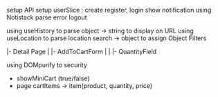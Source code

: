 <!-- Authentication -->
setup API
setup userSlice : create register, login
show notification using Notistack
parse error
logout

<!-- Sync filters to URL -->
using useHistory to parse object -> string to display on URL
using useLocation to parse location search -> object to assign Object Filters


<!-- Detail Page -->
|- Detail Page
| |- AddToCartForm
| | |- QuantityField

<!-- Render Product Description -->
using DOMpurify to security

<!-- Cart -->
- showMiniCart (true/false)
- page cartItems -> item(product, quantity, price)
